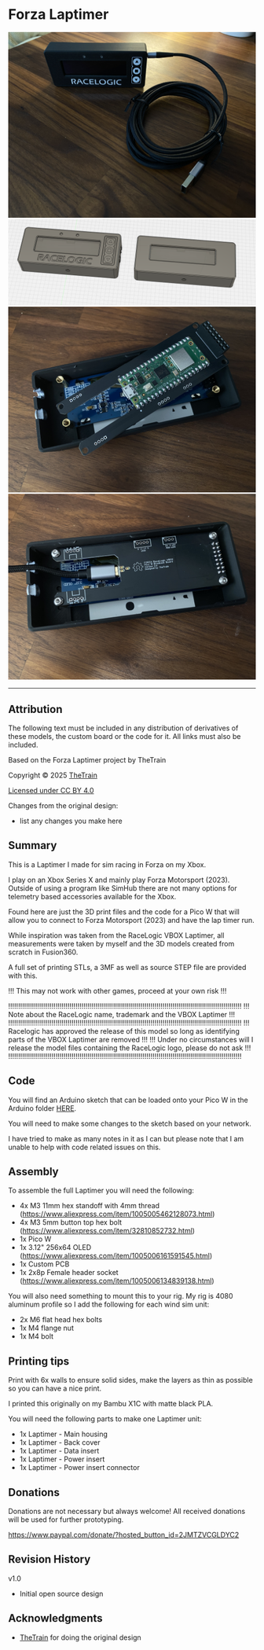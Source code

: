 # Forza Laptimer
![Laptimer 01](Assets/Laptimer_01.JPG)
![Laptimer 02](Assets/Laptimer_02.png)
![Laptimer 03](Assets/Laptimer_03.JPG)
![Laptimer 04](Assets/Laptimer_04.JPG)

---

## Attribution

The following text must be included in any distribution of derivatives of these models, the custom board or the code for it. All links must also be included.

Based on the Forza Laptimer project by TheTrain

Copyright © 2025 [TheTrain](https://x.com/thetrain24)

[Licensed under CC BY 4.0](https://creativecommons.org/licenses/by/4.0/)

Changes from the original design:
  - list any changes you make here


## Summary

This is a Laptimer I made for sim racing in Forza on my Xbox.  

I play on an Xbox Series X and mainly play Forza Motorsport (2023).  Outside of using a program like SimHub there are not many options for telemetry based accessories available for the Xbox.

Found here are just the 3D print files and the code for a Pico W that will allow you to connect to Forza Motorsport (2023) and have the lap timer run.

While inspiration was taken from the RaceLogic VBOX Laptimer, all measurements were taken by myself and the 3D models created from scratch in Fusion360.

A full set of printing STLs, a 3MF as well as source STEP file are provided with this.

!!! This may not work with other games, proceed at your own risk !!!

!!!!!!!!!!!!!!!!!!!!!!!!!!!!!!!!!!!!!!!!!!!!!!!!!!!!!!!!!!!!!!!!!!!!!!!!!!!!!!!!!!!!!!!!!!!!!!!!!!!!!!!!!!!!!!!!!!!!!!
!!! Note about the RaceLogic name, trademark and the VBOX Laptimer                                                 !!!
!!!!!!!!!!!!!!!!!!!!!!!!!!!!!!!!!!!!!!!!!!!!!!!!!!!!!!!!!!!!!!!!!!!!!!!!!!!!!!!!!!!!!!!!!!!!!!!!!!!!!!!!!!!!!!!!!!!!!!
!!! Racelogic has approved the release of this model so long as identifying parts of the VBOX Laptimer are removed !!!
!!! Under no circumstances will I release the model files containing the RaceLogic logo, please do not ask         !!!
!!!!!!!!!!!!!!!!!!!!!!!!!!!!!!!!!!!!!!!!!!!!!!!!!!!!!!!!!!!!!!!!!!!!!!!!!!!!!!!!!!!!!!!!!!!!!!!!!!!!!!!!!!!!!!!!!!!!!!


## Code

You will find an Arduino sketch that can be loaded onto your Pico W in the Arduino folder [HERE](Arduino%20Sketch/Xbox_Laptimer.ino).

You will need to make some changes to the sketch based on your network. 

I have tried to make as many notes in it as I can but please note that I am unable to help with code related issues on this.


## Assembly

To assemble the full Laptimer you will need the following:
- 4x M3 11mm hex standoff with 4mm thread (https://www.aliexpress.com/item/1005005462128073.html)
- 4x M3 5mm button top hex bolt (https://www.aliexpress.com/item/32810852732.html)
- 1x Pico W
- 1x 3.12" 256x64 OLED (https://www.aliexpress.com/item/1005006161591545.html)
- 1x Custom PCB
- 1x 2x8p Female header socket (https://www.aliexpress.com/item/1005006134839138.html)

You will also need something to mount this to your rig.  My rig is 4080 aluminum profile so I add the following for each wind sim unit:
- 2x M6 flat head hex bolts
- 1x M4 flange nut
- 1x M4 bolt


## Printing tips

Print with 6x walls to ensure solid sides, make the layers as thin as possible so you can have a nice print.

I printed this originally on my Bambu X1C with matte black PLA.

You will need the following parts to make one Laptimer unit:
- 1x Laptimer - Main housing
- 1x Laptimer - Back cover
- 1x Laptimer - Data insert
- 1x Laptimer - Power insert
- 1x Laptimer - Power insert connector


## Donations

Donations are not necessary but always welcome!  All received donations will be used for further prototyping.

https://www.paypal.com/donate/?hosted_button_id=2JMTZVCGLDYC2


## Revision History

v1.0
- Initial open source design


## Acknowledgments

- [TheTrain](https://x.com/thetrain24) for doing the original design
